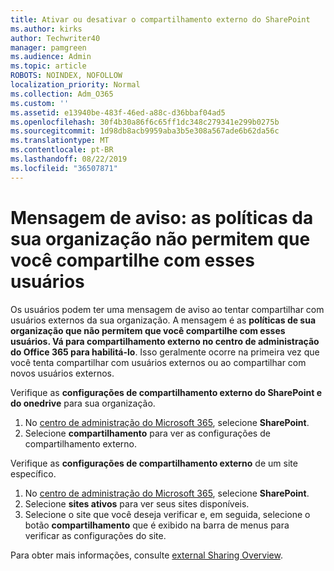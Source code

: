 ```yaml
---
title: Ativar ou desativar o compartilhamento externo do SharePoint
ms.author: kirks
author: Techwriter40
manager: pamgreen
ms.audience: Admin
ms.topic: article
ROBOTS: NOINDEX, NOFOLLOW
localization_priority: Normal
ms.collection: Adm_O365
ms.custom: ''
ms.assetid: e13940be-483f-46ed-a88c-d36bbaf04ad5
ms.openlocfilehash: 30f4b30a86f6c65ff1dc348c279341e299b0275b
ms.sourcegitcommit: 1d98db8acb9959aba3b5e308a567ade6b62da56c
ms.translationtype: MT
ms.contentlocale: pt-BR
ms.lasthandoff: 08/22/2019
ms.locfileid: "36507871"
---
```

# <a name="warning-message-your-organizations-policies-dont-allow-you-to-share-with-these-users"></a>Mensagem de aviso: as políticas da sua organização não permitem que você compartilhe com esses usuários

Os usuários podem ter uma mensagem de aviso ao tentar compartilhar com usuários externos da sua organização. A mensagem é as **políticas de sua organização que não permitem que você compartilhe com esses usuários. Vá para compartilhamento externo no centro de administração do Office 365 para habilitá-lo**. Isso geralmente ocorre na primeira vez que você tenta compartilhar com usuários externos ou ao compartilhar com novos usuários externos.

Verifique as **configurações de compartilhamento externo do SharePoint e do onedrive** para sua organização.

1. No [centro de administração do Microsoft 365](https://admin.microsoft.com/AdminPortal/Home#/homepage">https://admin.microsoft.com/), selecione **SharePoint**.
3. Selecione **compartilhamento** para ver as configurações de compartilhamento externo.

Verifique as **configurações de compartilhamento externo** de um site específico.

1. No [centro de administração do Microsoft 365](https://admin.microsoft.com/AdminPortal/Home#/homepage">https://admin.microsoft.com/), selecione **SharePoint**.
2. Selecione **sites ativos** para ver seus sites disponíveis.
3. Selecione o site que você deseja verificar e, em seguida, selecione o botão **compartilhamento** que é exibido na barra de menus para verificar as configurações do site.

Para obter mais informações, consulte [external Sharing Overview](https://docs.microsoft.com/sharepoint/external-sharing-overview).